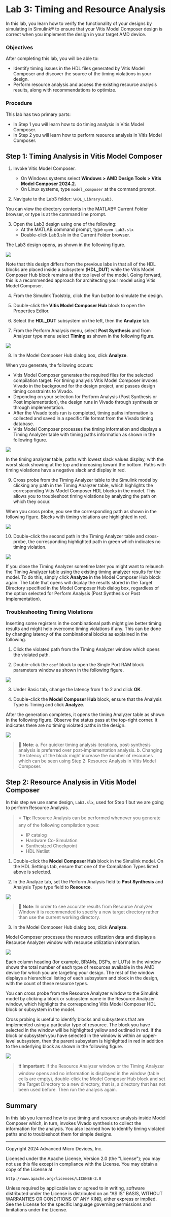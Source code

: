 # Lab 3: Timing and Resource Analysis

In this lab, you learn how to verify the functionality of your designs by simulating in Simulink® to ensure that your Vitis Model Composer design is correct when you implement the design in your target AMD device.

### Objectives

After completing this lab, you will be able to:

* Identify timing issues in the HDL files generated by Vitis Model Composer and discover the source of the timing violations in your design.
* Perform resource analysis and access the existing resource analysis results, along with recommendations to optimize.

### Procedure 

This lab has two primary parts:

* In Step 1 you will learn how to do timing analysis in Vitis Model Composer.
* In Step 2 you will learn how to perform resource analysis in Vitis Model Composer.

## Step 1: Timing Analysis in Vitis Model Composer

1. Invoke Vitis Model Composer.
    - On Windows systems select **Windows > AMD Design Tools > Vitis Model Composer 2024.2.**
    - On Linux systems, type `model_composer` at the command prompt.

2. Navigate to the Lab3 folder: `\HDL_Library\Lab3.`

You can view the directory contents in the MATLAB® Current Folder browser, or type ls at the command line prompt.

3. Open the Lab3 design using one of the following:
    - At the MATLAB command prompt, type `open Lab3.slx`
    - Double-click Lab3.slx in the Current Folder browser.

The Lab3 design opens, as shown in the following figure.

![](Images/Step1/Part1/Step3.png)

Note that this design differs from the previous labs in that all of the HDL blocks are placed inside a subsystem (**HDL_DUT**) while the Vitis Model Composer Hub block remains at the top level of the model. Going forward, this is a recommended approach for architecting your model using Vitis Model Composer.

4. From the Simulink Toolstrip, click the Run button to simulate the design.

5. Double-click the **Vitis Model Composer Hub** block to open the Properties Editor.

6. Select the **HDL_DUT** subsystem on the left, then the **Analyze** tab.

7. From the Perform Analysis menu, select **Post Synthesis** and from Analyzer type menu select **Timing** as shown in the following figure.

![](Images/Step1/Part1/Step7.png)

8. In the Model Composer Hub dialog box, click **Analyze**.

When you generate, the following occurs:

* Vitis Model Composer generates the required files for the selected compilation target. For timing analysis Vitis Model Composer invokes Vivado in the background for the design project, and passes design timing constraints to Vivado.
* Depending on your selection for Perform Analysis (Post Synthesis or Post Implementation), the design runs in Vivado through synthesis or through implementation.
* After the Vivado tools run is completed, timing paths information is collected and saved in a specific file format from the Vivado timing database.
* Vitis Model Composer processes the timing information and displays a Timing Analyzer table with timing paths information as shown in the following figure.

![](Images/Step1/Part1/Step8.png)

In the timing analyzer table, paths with lowest slack values display, with the worst slack showing at the top and increasing toward the bottom. Paths with timing violations have a negative slack and display in red.

9. Cross probe from the Timing Analyzer table to the Simulink model by clicking any path in the Timing Analyzer table, which highlights the corresponding Vitis Model Composer HDL blocks in the model. This allows you to troubleshoot timing violations by analyzing the path on which they occur.

When you cross probe, you see the corresponding path as shown in the following figure. Blocks with timing violations are highlighted in red.

![](Images/Step1/Part1/Step12.png)

10. Double-click the second path in the Timing Analyzer table and cross-probe, the corresponding highlighted path in green which indicates no timing violation.

![](Images/Step1/Part1/Step13-1.png)

If you close the Timing Analyzer sometime later you might want to relaunch the Timing Analyzer table using the existing timing analyzer results for the model. To do this, simply click **Analyze** in the Model Composer Hub block again. The table that opens will display the results stored in the Target Directory specified in the Model Composer Hub dialog box, regardless of the option selected for Perform Analysis (Post Synthesis or Post Implementation).

### Troubleshooting Timing Violations

Inserting some registers in the combinational path might give better timing results and might help overcome timing violations if any. This can be done by changing latency of the combinational blocks as explained in the following.

1. Click the violated path from the Timing Analyzer window which opens the violated path.

2. Double-click the `coef` block to open the Single Port RAM block parameters window as shown in the following figure.

![](Images/Step1/Part2/Step2.png)

3. Under Basic tab, change the latency from 1 to 2 and click **OK**.

4. Double-click the **Model Composer Hub** block, ensure that the Analysis Type is Timing and click **Analyze**.

After the generation completes, it opens the timing Analyzer table as shown in the following figure. Observe the status pass at the top-right corner. It indicates there are no timing violated paths in the design.

![](Images/Step1/Part2/Step5.png)

> 📝 **Note**: 
> a. For quicker timing analysis iterations, post-synthesis analysis is preferred over post-implementation analysis. 
> b. Changing the latency of the block might increase the number of resources which can be seen using Step 2: Resource Analysis in Vitis Model Composer.

## Step 2: Resource Analysis in Vitis Model Composer

In this step we use same design, `Lab3.slx`, used for Step 1 but we are going to perform Resource Analysis.

> ⭐ **Tip**: Resource Analysis can be performed whenever you generate any of the following compilation types: 
> * IP catalog 
> * Hardware Co-Simulation 
> * Synthesized Checkpoint 
> * HDL Netlist 

1. Double-click the **Model Composer Hub** block in the Simulink model. On the HDL Settings tab, ensure that one of the Compilation Types listed above is selected.

2. In the Analyze tab, set the Perform Analysis field to **Post Synthesis** and Analysis Type type field to **Resource**.

![](Images/Step2/Step2.png)

> 📝 **Note**: In order to see accurate results from Resource Analyzer Window it is recommended to specify a new target directory rather than use the current working directory.

3. In the Model Composer Hub dialog box, click **Analyze**.

Model Composer processes the resource utilization data and displays a Resource Analyzer window with resource utilization information.

![](Images/Step2/Step3.png)

Each column heading (for example, BRAMs, DSPs, or LUTs) in the window shows the total number of each type of resources available in the AMD device for which you are targeting your design. The rest of the window displays a hierarchical listing of each subsystem and block in the design, with the count of these resource types.

You can cross probe from the Resource Analyzer window to the Simulink model by clicking a block or subsystem name in the Resource Analyzer window, which highlights the corresponding Vitis Model Composer HDL block or subsystem in the model.

Cross probing is useful to identify blocks and subsystems that are implemented using a particular type of resource. The block you have selected in the window will be highlighted yellow and outlined in red. If the block or subsystem you have selected in the window is within an upper-level subsystem, then the parent subsystem is highlighted in red in addition to the underlying block as shown in the following figure.

![](Images/Step2/Step6.png)

> ❗❗ **Important**: If the Resource Analyzer window or the Timing Analyzer window opens and no information is displayed in the window (table cells are empty), double-click the Model Composer Hub block and set the Target Directory to a new directory, that is, a directory that has not been used before. Then run the analysis again.

## Summary

In this lab you learned how to use timing and resource analysis inside Model Composer which, in turn, invokes Vivado synthesis to collect the information for the analysis. You also learned how to identify timing violated paths and to troubleshoot them for simple designs.

--------------
Copyright 2024 Advanced Micro Devices, Inc.

Licensed under the Apache License, Version 2.0 (the "License");
you may not use this file except in compliance with the License.
You may obtain a copy of the License at

    http://www.apache.org/licenses/LICENSE-2.0

Unless required by applicable law or agreed to in writing, software
distributed under the License is distributed on an "AS IS" BASIS,
WITHOUT WARRANTIES OR CONDITIONS OF ANY KIND, either express or implied.
See the License for the specific language governing permissions and
limitations under the License.
